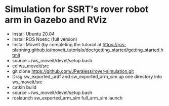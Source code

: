 # Simulation for SSRT's rover robot arm in Gazebo and RViz

- Install Ubuntu 20.04
- Install ROS Noetic (full version)
- Install MoveIt (by completing the tutorial at https://ros-planning.github.io/moveit_tutorials/doc/getting_started/getting_started.html)
- source ~/ws_moveit/devel/setup.bash
- cd ws_moveit/src
- git clone https://github.com/JPeraless/rover-simulation.git
- Drag sw_exported_urdf and sw_exported_arm_sim up one directory into ws_moveit/src
- catkin build
- source ~/ws_moveit/devel/setup.bash
- roslaunch sw_exported_arm_sim full_arm_sim.launch